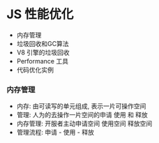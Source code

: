 # JS 性能优化
- 内存管理
- 垃圾回收和GC算法
- V8 引擎的垃圾回收
- Performance 工具
- 代码优化实例

### 内存管理
- 内存: 由可读写的单元组成, 表示一片可操作空间
- 管理: 人为的去操作一片空间的申请 使用 和 释放
- 内存管理: 开服者主动申请空间 使用空间 释放空间
- 管理流程: 申请 - 使用 - 释放






